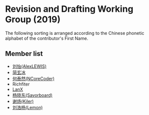 # Revision and Drafting Working Group (2019)

The following sorting is arranged according to the Chinese phonetic alphabet of the contributor's First Name.

## Member list

- [刘怡(AlexLEWIS)](https://github.com/alexinea)
- [简玄冰](https://github.com/jianxuanbing)
- [何泰然(NCoreCoder)](https://github.com/htrlq/)
- Richfiter
- [LanX](https://github.com/NMSAzulX)
- [杨晓东(Savorboard)](https://github.com/yang-xiaodong)
- [谢炀(Kiler)](https://github.com/kiler398)
- [刘浩杨(Lemon)](https://github.com/liuhaoyang)